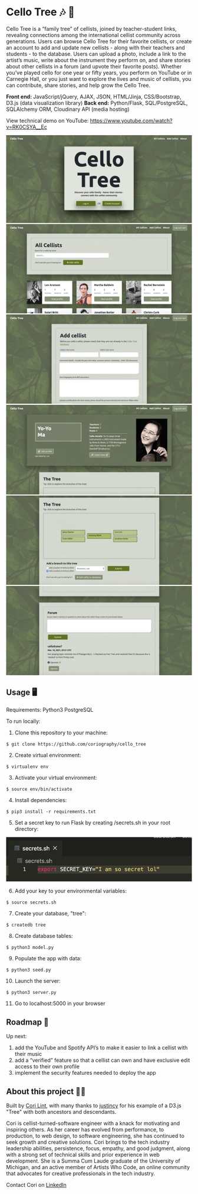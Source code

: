 # Cello Tree :notes: :deciduous_tree:

Cello Tree is a “family tree” of cellists, joined by teacher-student links, revealing connections among the international cellist community across generations. Users can browse Cello Tree for their favorite cellists, or create an account to add and update new cellists - along with their teachers and students - to the database. Users can upload a photo, include a link to the artist’s music, write about the instrument they perform on, and share stories about other cellists in a forum (and upvote their favorite posts). Whether you’ve played cello for one year or fifty years, you perform on YouTube or in Carnegie Hall, or you just want to explore the lives and music of cellists, you can contribute, share stories, and help grow the Cello Tree.

**Front end:** JavaScript/jQuery, AJAX, JSON, HTML/Jinja, CSS/Bootstrap, D3.js (data visualization library)
**Back end:** Python/Flask, SQL/PostgreSQL, SQLAlchemy ORM, Cloudinary API (media hosting)

View technical demo on YouTube: https://www.youtube.com/watch?v=RK0CSYA__Ec


![app screenshot](/static/img/home.png)
![app screenshot](/static/img/all_cellists.png)
![app screenshot](/static/img/add_cellist.png)
![app screenshot](/static/img/profile.png)
![app screenshot](/static/img/tree.png)
![app screenshot](/static/img/forum.png)


## Usage :desktop_computer:

Requirements:
Python3
PostgreSQL

To run locally:

1. Clone this repository to your machine:

```
$ git clone https://github.com/coriography/cello_tree
```

2. Create virtual environment:

```
$ virtualenv env
```

3. Activate your virtual environment:

```
$ source env/bin/activate
```

4. Install dependencies:

```
$ pip3 install -r requirements.txt
```

5. Set a secret key to run Flask by creating /secrets.sh in your root directory:

![app screenshot](/static/img/secret_key.png)

6. Add your key to your environmental variables:

```
$ source secrets.sh
```

7. Create your database, "tree":

```
$ createdb tree
```

8. Create database tables:

```
$ python3 model.py
```

9. Populate the app with data:

```
$ python3 seed.py
```

10. Launch the server:

```
$ python3 server.py
```

11. Go to localhost:5000 in your browser


## Roadmap :blue_car:

Up next:

1. add the YouTube and Spotify API’s to make it easier to link a cellist with their music
2. add a “verified” feature so that a cellist can own and have exclusive edit access to their own profile
3. implement the security features needed to deploy the app


## About this project :woman_technologist:

Built by [Cori Lint](https://github.com/coriography), with many thanks to [justincy](https://github.com/justincy/d3-pedigree-examples) for his example of a D3.js "Tree" with both ancestors and descendants.

Cori is cellist-turned-software engineer with a knack for motivating and inspiring others. As her career has evolved from performance, to production, to web design, to software engineering, she has continued to seek growth and creative solutions. Cori brings to the tech industry leadership abilities, persistence, focus, empathy, and good judgment, along with a strong set of technical skills and prior experience in web development. She is a Summa Cum Laude graduate of the University of Michigan, and an active member of Artists Who Code, an online community that advocates for creative professionals in the tech industry.

Contact Cori on [LinkedIn](https://www.linkedin.com/in/cori-lint/)